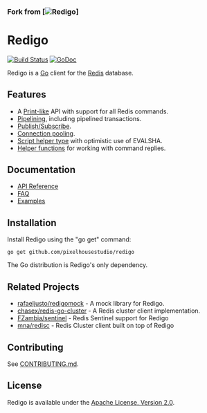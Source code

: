 ### Fork from [![Redigo](https://github.com/gomodule/redigo)]

Redigo
======

[![Build Status](https://travis-ci.org/pixelhousestudio/redigo.svg?branch=master)](https://travis-ci.org/pixelhousestudio/redigo)
[![GoDoc](https://godoc.org/github.com/pixelhousestudio/redigo/redis?status.svg)](https://godoc.org/github.com/pixelhousestudio/redigo/redis)

Redigo is a [Go](http://golang.org/) client for the [Redis](http://redis.io/) database.

Features
-------

* A [Print-like](http://godoc.org/github.com/pixelhousestudio/redigo/redis#hdr-Executing_Commands) API with support for all Redis commands.
* [Pipelining](http://godoc.org/github.com/pixelhousestudio/redigo/redis#hdr-Pipelining), including pipelined transactions.
* [Publish/Subscribe](http://godoc.org/github.com/pixelhousestudio/redigo/redis#hdr-Publish_and_Subscribe).
* [Connection pooling](http://godoc.org/github.com/pixelhousestudio/redigo/redis#Pool).
* [Script helper type](http://godoc.org/github.com/pixelhousestudio/redigo/redis#Script) with optimistic use of EVALSHA.
* [Helper functions](http://godoc.org/github.com/pixelhousestudio/redigo/redis#hdr-Reply_Helpers) for working with command replies.

Documentation
-------------

- [API Reference](http://godoc.org/github.com/pixelhousestudio/redigo/redis)
- [FAQ](https://github.com/pixelhousestudio/redigo/wiki/FAQ)
- [Examples](https://godoc.org/github.com/pixelhousestudio/redigo/redis#pkg-examples)

Installation
------------

Install Redigo using the "go get" command:

    go get github.com/pixelhousestudio/redigo

The Go distribution is Redigo's only dependency.

Related Projects
----------------

- [rafaeljusto/redigomock](https://godoc.org/github.com/rafaeljusto/redigomock) - A mock library for Redigo.
- [chasex/redis-go-cluster](https://github.com/chasex/redis-go-cluster) - A Redis cluster client implementation.
- [FZambia/sentinel](https://github.com/FZambia/sentinel) - Redis Sentinel support for Redigo
- [mna/redisc](https://github.com/mna/redisc) - Redis Cluster client built on top of Redigo

Contributing
------------

See [CONTRIBUTING.md](https://github.com/pixelhousestudio/redigo/blob/master/.github/CONTRIBUTING.md).

License
-------

Redigo is available under the [Apache License, Version 2.0](http://www.apache.org/licenses/LICENSE-2.0.html).
